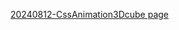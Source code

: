 <a href="https://alfo0924.github.io/20240812-CSSAimation3Dcube/">20240812-CssAnimation3Dcube page</a>
